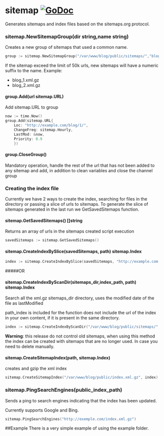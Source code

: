 # sitemap [![GoDoc](https://godoc.org/github.com/StudioSol/sitemap?status.png)](https://godoc.org/github.com/StudioSol/sitemap)

Generates sitemaps and index files based on the sitemaps.org protocol.


### sitemap.NewSitemapGroup(dir string,name string)

Creates a new group of sitemaps that used a common name.

~~~ go
group := sitemap.NewSitemapGroup("/var/www/blog/public/sitemaps/","blog")
~~~

If the sitemap exceed the limit of 50k urls, new sitemaps will have a numeric suffix to the name. Example:
- blog_1.xml.gz
- blog_2.xml.gz

#### group.Add(url sitemap.URL)

Add sitemap.URL to group

~~~ go
now := time.Now()
group.Add(sitemap.URL{
    Loc: "http://example.com/blog/1/",
    ChangeFreq: sitemap.Hourly,
    LastMod: &now,
    Priority: 0.9
    })
~~~

#### group.CloseGroup()

Mandatory operation, handle the rest of the url that has not been added to any sitemap and add, in addition to clean variables and close the channel group

### Creating the index file

Currently we have 2 ways to create the index, searching for files in the directory or passing a slice of urls to sitemaps. To generate the slice of sitemaps generated in the last run we GetSavedSitemaps function.

#### sitemap.GetSavedSitemaps() []string

Returns an array of urls in the sitemaps created script execution

~~~ go
savedSitemaps := sitemap.GetSavedSitemaps()
~~~

#### sitemap.CreateIndexBySlice(savedSitemaps, path) sitemap.Index

~~~ go
index := sitemap.CreateIndexBySlice(savedSitemaps, "http://example.com.br/sitemaps/")
~~~

#####OR

#### sitemap.CreateIndexByScanDir(sitemaps_dir,index_path, path) sitemap.Index

Search all the xml.gz sitemaps_dir directory, uses the modified date of the file as lastModified

path_index is included for the function does not include the url of the index in your own content, if it is present in the same directory.

~~~ go
index := sitemap.CreateIndexByScanDir("/var/www/blog/public/sitemaps/", "/var/www/blog/public/index.xml.gz", "http://example.com.br/sitemaps/")
~~~
__Warning__: this release do not control old sitemaps, when using this method the index can be created with sitemaps that are no longer used. In case you need to delete manually.


#### sitemap.CreateSitemapIndex(path, sitemap.Index)

creates and gzip the xml index

~~~ go
sitemap.CreateSitemapIndex("/var/www/blog/public/index.xml.gz", index)
~~~

### sitemap.PingSearchEngines(public_index_path)
Sends a ping to search engines indicating that the index has been updated.

Currently supports Google and Bing.
~~~ go
sitemap.PingSearchEngines("http://exemple.com/index.xml.gz")
~~~



##Example
There is a very simple example of using the example folder.
